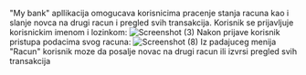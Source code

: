 "My bank" apllikacija omogucava korisnicima pracenje stanja racuna kao i slanje novca na drugi racun i pregled svih transakcija.
Korisnik se prijavljuje korisnickim imenom i lozinkom:
![Screenshot (3)](https://user-images.githubusercontent.com/76007389/223080716-839a498f-b559-477e-8e6f-04b9d5d983f6.png)
Nakon prijave korisnik pristupa podacima svog racuna:
![Screenshot (8)](https://user-images.githubusercontent.com/76007389/223081216-398a22cc-c5ef-435a-bee2-e2810f99e2ce.png)
Iz padajuceg menija "Racun" korisnik moze da posalje novac na drugi racun ili izvrsi pregled svih transakcija

